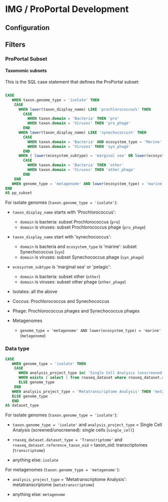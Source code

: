 # IMG / ProPortal Development #

## Configuration ##





## Filters ##


### ProPortal Subset ###

#### Taxonomic subsets ####

This is the SQL case statement that defines the ProPortal subset:

```sql

CASE
   WHEN taxon.genome_type = 'isolate' THEN
    CASE
      WHEN lower(taxon_display_name) LIKE 'prochlorococcus%' THEN
        CASE
          WHEN taxon.domain = 'Bacteria' THEN 'pro'
          WHEN taxon.domain = 'Viruses' THEN 'pro_phage'
        END
      WHEN lower(taxon_display_name) LIKE 'synechococcus%' THEN
        CASE
          WHEN taxon.domain = 'Bacteria' AND ecosystem_type = 'Marine' THEN 'syn'
          WHEN taxon.domain = 'Viruses' THEN 'syn_phage'
        END
      WHEN ( lower(ecosystem_subtype) = 'marginal sea' OR lower(ecosystem_subtype) = 'pelagic') THEN
        CASE
          WHEN taxon.domain = 'Bacteria' THEN 'other'
          WHEN taxon.domain = 'Viruses' THEN 'other_phage'
        END
    END
   WHEN genome_type = 'metagenome' AND lower(ecosystem_type) = 'marine' THEN genome_type
END
AS pp_subset

```

For isolate genomes (`taxon.genome_type = 'isolate'`):

* `taxon_display_name` starts with 'Prochlorococcus':
  * `domain` is bacteria: subset Prochlorococcus (`pro`)
  * `domain` is viruses: subset Prochlorococcus phage (`pro_phage`)

* `taxon_display_name` start with 'synechococcus':
  * `domain` is bacteria and `ecosystem_type` is 'marine': subset Synechococcus (`syn`)
  * `domain` is viruses: subset Synechococcus phage (`syn_phage`)

* `ecosystem_subtype` is 'marginal sea' or 'pelagic':
  * `domain` is bacteria: subset other (`other`)
  * `domain` is viruses: subset other phage (`other_phage`)


* Isolates: all the above

* Coccus: Prochlorococcus and Synechococcus

* Phage: Prochlorococcus phages and Synechococcus phages

* Metagenomes
  * `genome_type = 'metagenome' AND lower(ecosystem_type) = 'marine'` (`metagenome`)


### Data type ###

```sql
CASE
   WHEN genome_type = 'isolate' THEN
    CASE
      WHEN analysis_project_type in( 'Single Cell Analysis (unscreened)' , 'Single Cell Analysis (screened)') THEN 'single_cell'
      WHEN exists ( select 1 from rnaseq_dataset where rnaseq_dataset.reference_taxon_oid = taxon.taxon_oid AND rnaseq_dataset.dataset_type = 'Transcriptome') THEN 'transcriptome'
      ELSE genome_type
    END
   WHEN analysis_project_type = 'Metatranscriptome Analysis' THEN 'metatranscriptome'
   ELSE genome_type
   END
AS dataset_type
```

For isolate genomes (`taxon.genome_type = 'isolate'`):

* `taxon.genome_type = 'isolate'` and `analysis_project_type` = Single Cell Analysis (screened/unscreened): single cells (`single_cell`)

* `rnaseq_dataset.dataset_type = 'Transcriptome'` and `rnaseq_dataset.reference_taxon_oid` = taxon_oid: transcriptomes (`transcriptome`)

* anything else: `isolate`

For metagenomes (`taxon.genome_type = 'metagenome'`):

* `analysis_project_type` = 'Metatranscriptome Analysis': metatranscriptome (`metatranscriptome`)

* anything else: `metagenome`

